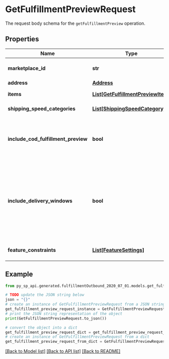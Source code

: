 # GetFulfillmentPreviewRequest

The request body schema for the `getFulfillmentPreview` operation.

## Properties

Name | Type | Description | Notes
------------ | ------------- | ------------- | -------------
**marketplace_id** | **str** | The marketplace the fulfillment order is placed against. | [optional] 
**address** | [**Address**](Address.md) |  | 
**items** | [**List[GetFulfillmentPreviewItem]**](GetFulfillmentPreviewItem.md) | An array of fulfillment preview item information. | 
**shipping_speed_categories** | [**List[ShippingSpeedCategory]**](ShippingSpeedCategory.md) | ShippingSpeedCategory List | [optional] 
**include_cod_fulfillment_preview** | **bool** | When true, returns all fulfillment order previews both for COD and not for COD. Otherwise, returns only fulfillment order previews that are not for COD. | [optional] 
**include_delivery_windows** | **bool** | When true, returns the &#x60;ScheduledDeliveryInfo&#x60; response object, which contains the available delivery windows for a Scheduled Delivery. The &#x60;ScheduledDeliveryInfo&#x60; response object can only be returned for fulfillment order previews with &#x60;ShippingSpeedCategories&#x60; &#x3D; &#x60;ScheduledDelivery&#x60;. | [optional] 
**feature_constraints** | [**List[FeatureSettings]**](FeatureSettings.md) | A list of features and their fulfillment policies to apply to the order. | [optional] 

## Example

```python
from py_sp_api.generated.fulfillmentOutbound_2020_07_01.models.get_fulfillment_preview_request import GetFulfillmentPreviewRequest

# TODO update the JSON string below
json = "{}"
# create an instance of GetFulfillmentPreviewRequest from a JSON string
get_fulfillment_preview_request_instance = GetFulfillmentPreviewRequest.from_json(json)
# print the JSON string representation of the object
print(GetFulfillmentPreviewRequest.to_json())

# convert the object into a dict
get_fulfillment_preview_request_dict = get_fulfillment_preview_request_instance.to_dict()
# create an instance of GetFulfillmentPreviewRequest from a dict
get_fulfillment_preview_request_from_dict = GetFulfillmentPreviewRequest.from_dict(get_fulfillment_preview_request_dict)
```
[[Back to Model list]](../README.md#documentation-for-models) [[Back to API list]](../README.md#documentation-for-api-endpoints) [[Back to README]](../README.md)


